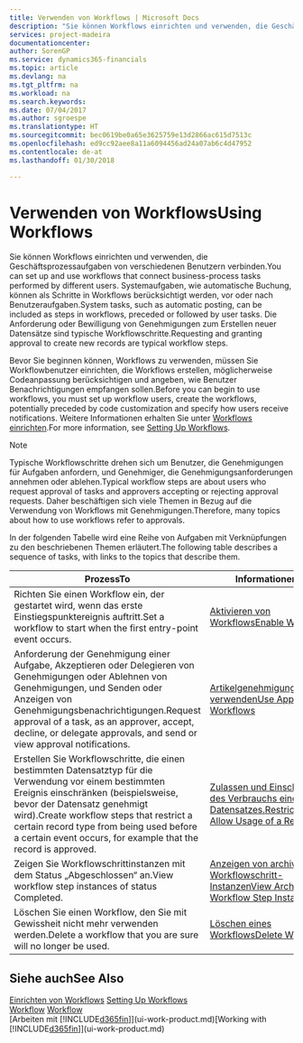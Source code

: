 ```yaml
---
title: Verwenden von Workflows | Microsoft Docs
description: "Sie können Workflows einrichten und verwenden, die Geschäftsprozessaufgaben von verschiedenen Benutzern verbinden. Systemaufgaben, wie automatische Buchung, können als Schritte in Workflows berücksichtigt werden, vor oder nach Benutzeraufgaben. Die Anforderung oder Bewilligung von Genehmigungen zum Erstellen neuer Datensätze sind typische Workflowschritte."
services: project-madeira
documentationcenter: 
author: SorenGP
ms.service: dynamics365-financials
ms.topic: article
ms.devlang: na
ms.tgt_pltfrm: na
ms.workload: na
ms.search.keywords: 
ms.date: 07/04/2017
ms.author: sgroespe
ms.translationtype: HT
ms.sourcegitcommit: bec0619be0a65e3625759e13d2866ac615d7513c
ms.openlocfilehash: ed9cc92aee8a11a6094456ad24a07ab6c4d47952
ms.contentlocale: de-at
ms.lasthandoff: 01/30/2018

---
```

# <a name="using-workflows"></a><span data-ttu-id="bf886-105">Verwenden von Workflows</span><span class="sxs-lookup"><span data-stu-id="bf886-105">Using Workflows</span></span>
<span data-ttu-id="bf886-106">Sie können Workflows einrichten und verwenden, die Geschäftsprozessaufgaben von verschiedenen Benutzern verbinden.</span><span class="sxs-lookup"><span data-stu-id="bf886-106">You can set up and use workflows that connect business-process tasks performed by different users.</span></span> <span data-ttu-id="bf886-107">Systemaufgaben, wie automatische Buchung, können als Schritte in Workflows berücksichtigt werden, vor oder nach Benutzeraufgaben.</span><span class="sxs-lookup"><span data-stu-id="bf886-107">System tasks, such as automatic posting, can be included as steps in workflows, preceded or followed by user tasks.</span></span> <span data-ttu-id="bf886-108">Die Anforderung oder Bewilligung von Genehmigungen zum Erstellen neuer Datensätze sind typische Workflowschritte.</span><span class="sxs-lookup"><span data-stu-id="bf886-108">Requesting and granting approval to create new records are typical workflow steps.</span></span>  

 <span data-ttu-id="bf886-109">Bevor Sie beginnen können, Workflows zu verwenden, müssen Sie Workflowbenutzer einrichten, die Workflows erstellen, möglicherweise Codeanpassung berücksichtigen und angeben, wie Benutzer Benachrichtigungen empfangen sollen.</span><span class="sxs-lookup"><span data-stu-id="bf886-109">Before you can begin to use workflows, you must set up workflow users, create the workflows, potentially preceded by code customization and specify how users receive notifications.</span></span> <span data-ttu-id="bf886-110">Weitere Informationen erhalten Sie unter [Workflows einrichten](across-set-up-workflows.md).</span><span class="sxs-lookup"><span data-stu-id="bf886-110">For more information, see [Setting Up Workflows](across-set-up-workflows.md).</span></span>  

> [!NOTE]  
>  <span data-ttu-id="bf886-111">Typische Workflowschritte drehen sich um Benutzer, die Genehmigungen für Aufgaben anfordern, und Genehmiger, die Genehmigungsanforderungen annehmen oder ablehen.</span><span class="sxs-lookup"><span data-stu-id="bf886-111">Typical workflow steps are about users who request approval of tasks and approvers accepting or rejecting approval requests.</span></span> <span data-ttu-id="bf886-112">Daher beschäftigen sich viele Themen in Bezug auf die Verwendung von Workflows mit Genehmigungen.</span><span class="sxs-lookup"><span data-stu-id="bf886-112">Therefore, many topics about how to use workflows refer to approvals.</span></span>  

 <span data-ttu-id="bf886-113">In der folgenden Tabelle wird eine Reihe von Aufgaben mit Verknüpfungen zu den beschriebenen Themen erläutert.</span><span class="sxs-lookup"><span data-stu-id="bf886-113">The following table describes a sequence of tasks, with links to the topics that describe them.</span></span>  

|<span data-ttu-id="bf886-114">**Prozess**</span><span class="sxs-lookup"><span data-stu-id="bf886-114">**To**</span></span>|<span data-ttu-id="bf886-115">**Informationen**</span><span class="sxs-lookup"><span data-stu-id="bf886-115">**See**</span></span>|  
|------------|-------------|  
|<span data-ttu-id="bf886-116">Richten Sie einen Workflow ein, der gestartet wird, wenn das erste Einstiegspunktereignis auftritt.</span><span class="sxs-lookup"><span data-stu-id="bf886-116">Set a workflow to start when the first entry-point event occurs.</span></span>|[<span data-ttu-id="bf886-117">Aktivieren von Workflows</span><span class="sxs-lookup"><span data-stu-id="bf886-117">Enable Workflows</span></span>](across-how-to-enable-workflows.md)|  
|<span data-ttu-id="bf886-118">Anforderung der Genehmigung einer Aufgabe, Akzeptieren oder Delegieren von Genehmigungen oder Ablehnen von Genehmigungen, und Senden oder Anzeigen von Genehmigungsbenachrichtigungen.</span><span class="sxs-lookup"><span data-stu-id="bf886-118">Request approval of a task, as an approver, accept, decline, or delegate approvals, and send or view approval notifications.</span></span>|[<span data-ttu-id="bf886-119">Artikelgenehmigungsworkflow verwenden</span><span class="sxs-lookup"><span data-stu-id="bf886-119">Use Approval Workflows</span></span>](across-how-use-approval-workflows.md)|  
|<span data-ttu-id="bf886-120">Erstellen Sie Workflowschritte, die einen bestimmten Datensatztyp für die Verwendung vor einem bestimmten Ereignis einschränken (beispielsweise, bevor der Datensatz genehmigt wird).</span><span class="sxs-lookup"><span data-stu-id="bf886-120">Create workflow steps that restrict a certain record type from being used before a certain event occurs, for example that the record is approved.</span></span>|[<span data-ttu-id="bf886-121"> Zulassen und Einschränken des Verbrauchs eines Datensatzes.</span><span class="sxs-lookup"><span data-stu-id="bf886-121">Restrict and Allow Usage of a Record</span></span>](across-how-to-restrict-and-allow-usage-of-a-record.md)|  
|<span data-ttu-id="bf886-122">Zeigen Sie Workflowschrittinstanzen mit dem Status „Abgeschlossen“ an.</span><span class="sxs-lookup"><span data-stu-id="bf886-122">View workflow step instances of status Completed.</span></span>|[<span data-ttu-id="bf886-123">Anzeigen von archivierten Workflowschritt-Instanzen</span><span class="sxs-lookup"><span data-stu-id="bf886-123">View Archived Workflow Step Instances</span></span>](across-how-to-view-archived-workflow-step-instances.md)|  
|<span data-ttu-id="bf886-124">Löschen Sie einen Workflow, den Sie mit Gewissheit nicht mehr verwenden werden.</span><span class="sxs-lookup"><span data-stu-id="bf886-124">Delete a workflow that you are sure will no longer be used.</span></span>|[<span data-ttu-id="bf886-125">Löschen eines Workflows</span><span class="sxs-lookup"><span data-stu-id="bf886-125">Delete Workflows</span></span>](across-how-to-delete-workflows.md)|  

## <a name="see-also"></a><span data-ttu-id="bf886-126">Siehe auch</span><span class="sxs-lookup"><span data-stu-id="bf886-126">See Also</span></span>  
<span data-ttu-id="bf886-127">[Einrichten von Workflows](across-set-up-workflows.md) </span><span class="sxs-lookup"><span data-stu-id="bf886-127">[Setting Up Workflows](across-set-up-workflows.md) </span></span>  
<span data-ttu-id="bf886-128">[Workflow](across-workflow.md) </span><span class="sxs-lookup"><span data-stu-id="bf886-128">[Workflow](across-workflow.md) </span></span>  
<span data-ttu-id="bf886-129">[Arbeiten mit [!INCLUDE[d365fin](includes/d365fin_md.md)]](ui-work-product.md)</span><span class="sxs-lookup"><span data-stu-id="bf886-129">[Working with [!INCLUDE[d365fin](includes/d365fin_md.md)]](ui-work-product.md)</span></span>

